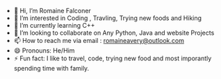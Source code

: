 - 👋 Hi, I’m Romaine Falconer 
- 👀 I’m interested in Coding , Travling, Trying new foods and Hiking 
- 🌱 I’m currently learning C++ 
- 💞️ I’m looking to collaborate on Any Python, Java and website Projects 
- 📫 How to reach me via email : romaineavery@outlook.com
- 😄 Pronouns: He/Him
- ⚡ Fun fact: I like to travel, code, trying new food and most imporantly spending time with family.
<!---
Avery1011/Avery1011 is a ✨ special ✨ repository because its `README.md` (this file) appears on your GitHub profile.
You can click the Preview link to take a look at your changes.
--->
